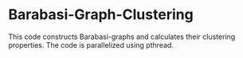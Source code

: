 # Barabasi-Graph-Clustering
This code constructs Barabasi-graphs and calculates their clustering properties. The code is parallelized using pthread.
